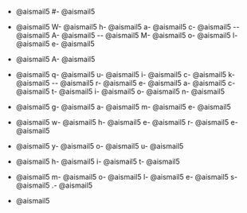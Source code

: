 - @aismail5
#- @aismail5
 - @aismail5
W- @aismail5
h- @aismail5
a- @aismail5
c- @aismail5
-- @aismail5
A- @aismail5
-- @aismail5
M- @aismail5
o- @aismail5
l- @aismail5
e- @aismail5

- @aismail5
A- @aismail5
 - @aismail5
q- @aismail5
u- @aismail5
i- @aismail5
c- @aismail5
k- @aismail5
-- @aismail5
r- @aismail5
e- @aismail5
a- @aismail5
c- @aismail5
t- @aismail5
i- @aismail5
o- @aismail5
n- @aismail5
 - @aismail5
g- @aismail5
a- @aismail5
m- @aismail5
e- @aismail5
 - @aismail5
w- @aismail5
h- @aismail5
e- @aismail5
r- @aismail5
e- @aismail5
 - @aismail5
y- @aismail5
o- @aismail5
u- @aismail5
 - @aismail5
h- @aismail5
i- @aismail5
t- @aismail5
 - @aismail5
m- @aismail5
o- @aismail5
l- @aismail5
e- @aismail5
s- @aismail5
.- @aismail5

- @aismail5
